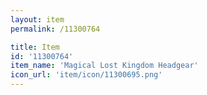 ```yaml
---
layout: item
permalink: /11300764

title: Item
id: '11300764'
item_name: 'Magical Lost Kingdom Headgear'
icon_url: 'item/icon/11300695.png'
---
```

